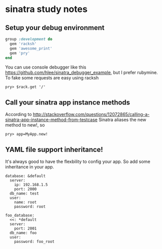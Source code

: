 # sinatra study notes

## Setup your debug environment
```ruby
group :development do
  gem 'racksh'
  gem 'awesome_print'
  gem 'pry'
end
```
You can use console debugger like this https://github.com/hlee/sinatra_debugger_example, but I prefer rubymine.
To fake some requests are easy using racksh
```
pry> $rack.get '/'
```

## Call your sinatra app instance methods
According to http://stackoverflow.com/questions/12072865/calling-a-sinatra-app-instance-method-from-testcase
Sinatra aliases the new method to new!, so
```
pry> app=MyApp.new!
```

## YAML file support inheritance!
It's always good to have the flexbility to config your app. So add some inheritance in your app.
```ymal
database: &default
  server:
    ip: 192.168.1.5
    port: 2000
  db_name: test
  user: 
    name: root
    password: root

foo_database:
  <<: *default
  server:
    port: 2001
  db_name: foo
  user:
    password: foo_root
```
